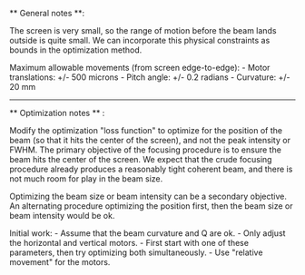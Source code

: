 ** General notes **:

The screen is very small, so the range of motion before the beam lands outside is quite small.
We can incorporate this physical constraints as bounds in the optimization method.

Maximum allowable movements (from screen edge-to-edge):
    - Motor translations: +/- 500 microns
    - Pitch angle: +/- 0.2 radians
    - Curvature: +/- 20 mm

---------------------------
** Optimization notes ** :

Modify the optimization "loss function" to optimize for the position of the beam
(so that it hits the center of the screen), and not the peak intensity or FWHM.
The primary objective of the focusing procedure is to ensure the beam hits the center of the screen.
We expect that the crude focusing procedure already produces a reasonably tight coherent beam,
and there is not much room for play in the beam size.

Optimizing the beam size or beam intensity can be a secondary objective.
An alternating procedure optimizing the position first, then the beam size or beam intensity would be ok.

Initial work:
    - Assume that the beam curvature and Q are ok.
    - Only adjust the horizontal and vertical motors.
    - First start with one of these parameters, then try optimizing both simultaneously.
    - Use "relative movement" for the motors.

